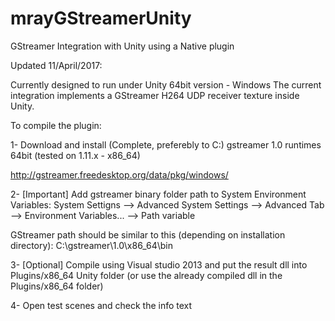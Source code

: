 # mrayGStreamerUnity
GStreamer Integration with Unity using a Native plugin 

Updated 11/April/2017:

Currently designed to run under Unity 64bit version - Windows
The current integration implements a GStreamer H264 UDP receiver texture inside Unity. 

To compile the plugin:

1- Download and install (Complete, preferebly to C:\) gstreamer 1.0 runtimes 64bit (tested on 1.11.x - x86_64)

http://gstreamer.freedesktop.org/data/pkg/windows/

2- [Important] Add gstreamer binary folder path to System Environment Variables:
System Settigns --> Advanced System Settings --> Advanced Tab --> Environment Variables... --> Path variable

GStreamer path should be similar to this (depending on installation directory):
C:\gstreamer\1.0\x86_64\bin

3- [Optional] Compile using Visual studio 2013 and put the result dll into Plugins/x86_64 Unity folder (or use the already compiled dll in the Plugins/x86_64 folder)

4- Open test scenes and check the info text 

